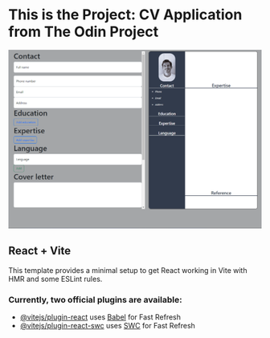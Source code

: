 # This is the Project: CV Application from The Odin Project

![Alt text](./src/assets/Cv-react-app.png "Generator")

## React + Vite

This template provides a minimal setup to get React working in Vite with HMR and some ESLint rules.

### Currently, two official plugins are available:

- [@vitejs/plugin-react](https://github.com/vitejs/vite-plugin-react/blob/main/packages/plugin-react/README.md) uses [Babel](https://babeljs.io/) for Fast Refresh
- [@vitejs/plugin-react-swc](https://github.com/vitejs/vite-plugin-react-swc) uses [SWC](https://swc.rs/) for Fast Refresh
